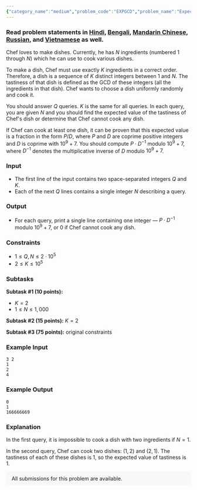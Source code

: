 ```yaml
---
{"category_name":"medium","problem_code":"EXPGCD","problem_name":"Expected GCD","problemComponents":{"constraints":"","constraintsState":false,"subtasks":"","subtasksState":false,"inputFormat":"","inputFormatState":false,"outputFormat":"","outputFormatState":false,"sampleTestCases":{"0":{"id":1,"input":"3 2\n1\n2\n4","output":"0\n1\n166666669","explanation":"In the first query, it is impossible to cook a dish with two ingredients if $N = 1$.\n\nIn the second query, Chef can cook two dishes: $(1, 2)$ and $(2, 1)$. The tastiness of each of these dishes is $1$, so the expected value of tastiness is $1$.","isDeleted":false}}},"video_editorial_url":"","languages_supported":{"0":"CPP14","1":"C","2":"JAVA","3":"PYTH 3.6","4":"PYTH","5":"PYP3","6":"CS2","7":"ADA","8":"PYPY","9":"TEXT","10":"PAS fpc","11":"NODEJS","12":"RUBY","13":"PHP","14":"GO","15":"HASK","16":"TCL","17":"PERL","18":"SCALA","19":"LUA","20":"kotlin","21":"BASH","22":"JS","23":"LISP sbcl","24":"rust","25":"PAS gpc","26":"BF","27":"CLOJ","28":"R","29":"D","30":"CAML","31":"FORT","32":"ASM","33":"swift","34":"FS","35":"WSPC","36":"LISP clisp","37":"SQL","38":"SCM guile","39":"PERL6","40":"ERL","41":"CLPS","42":"ICK","43":"NICE","44":"PRLG","45":"ICON","46":"COB","47":"SCM chicken","48":"PIKE","49":"SCM qobi","50":"ST","51":"NEM"},"max_timelimit":1,"source_sizelimit":50000,"problem_author":"kharyusuf","problem_tester":null,"date_added":"31-07-2019","tags":{"0":"anand20","1":"combinatorics","2":"dynamic","3":"inclusion","4":"kharyusuf","5":"mobius","6":"number","7":"sept19"},"problem_difficulty_level":"Medium","best_tag":"Dynamic Programming","editorial_url":"https://discuss.codechef.com/problems/EXPGCD","time":{"view_start_date":1568626202,"submit_start_date":1568626202,"visible_start_date":1568626202,"end_date":1735669800},"is_direct_submittable":false,"problemDiscussURL":"https://discuss.codechef.com/search?q=EXPGCD","is_proctored":false,"visitedContests":{},"layout":"problem"}
---
```

### Read problem statements in [Hindi](https://www.codechef.com/download/translated/SEPT19/hindi/EXPGCD.pdf), [Bengali](https://www.codechef.com/download/translated/SEPT19/bengali/EXPGCD.pdf), [Mandarin Chinese](https://www.codechef.com/download/translated/SEPT19/mandarin/EXPGCD.pdf), [Russian](https://www.codechef.com/download/translated/SEPT19/russian/EXPGCD.pdf), and [Vietnamese](https://www.codechef.com/download/translated/SEPT19/vietnamese/EXPGCD.pdf) as well.

Chef loves to make dishes. Currently, he has $N$ ingredients (numbered $1$ through $N$) which he can use to cook various dishes.

To make a dish, Chef must use exactly $K$ ingredients in a correct order. Therefore, a dish is a sequence of $K$ distinct integers between $1$ and $N$. The tastiness of that dish is defined as the GCD of these integers (all the ingredients in that dish). Chef wants to choose a dish uniformly randomly and cook it.

You should answer $Q$ queries. $K$ is the same for all queries. In each query, you are given $N$ and you should find the expected value of the tastiness of Chef's dish or determine that Chef cannot cook any dish.

If Chef can cook at least one dish, it can be proven that this expected value is a fraction in the form $P/D$, where $P$ and $D$ are coprime positive integers and $D$ is coprime with $10^9+7$. You should compute $P \cdot D^{-1}$ modulo $10^9+7$, where $D^{-1}$ denotes the multiplicative inverse of $D$ modulo $10^9+7$.

### Input
- The first line of the input contains two space-separated integers $Q$ and $K$.
- Each of the next $Q$ lines contains a single integer $N$ describing a query.

### Output
- For each query, print a single line containing one integer ― $P \cdot D^{-1}$ modulo $10^9+7$, or $0$ if Chef cannot cook any dish.

### Constraints
- $1 \le Q, N \le 2 \cdot 10^5$
- $2 \le K \le 10^5$

### Subtasks
**Subtask #1 (10 points):**
- $K = 2$ 
- $1 \le N \le 1,000$

**Subtask #2 (15 points):** $K = 2$

**Subtask #3 (75 points):** original constraints

### Example Input
```
3 2
1
2
4
```

### Example Output
```
0
1
166666669
```

### Explanation
In the first query, it is impossible to cook a dish with two ingredients if $N = 1$.

In the second query, Chef can cook two dishes: $(1, 2)$ and $(2, 1)$. The tastiness of each of these dishes is $1$, so the expected value of tastiness is $1$.

<aside style='background: #f8f8f8;padding: 10px 15px;'><div>All submissions for this problem are available.</div></aside>